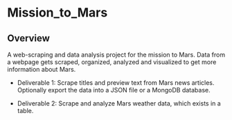 # Mission_to_Mars

## Overview

A web-scraping and data analysis project for the mission to Mars. 
Data from a webpage gets scraped, organized, analyzed and visualized to get more information about Mars. 

- Deliverable 1: Scrape titles and preview text from Mars news articles. Optionally export the data into a JSON file or a MongoDB database.

- Deliverable 2: Scrape and analyze Mars weather data, which exists in a table.